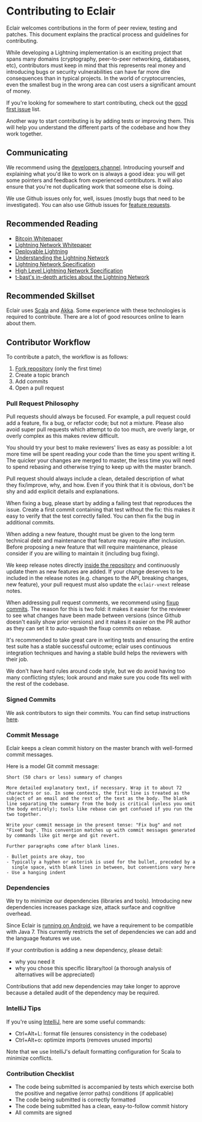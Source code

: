 # Contributing to Eclair

Eclair welcomes contributions in the form of peer review, testing and patches.
This document explains the practical process and guidelines for contributing.

While developing a Lightning implementation is an exciting project that spans many domains
(cryptography, peer-to-peer networking, databases, etc), contributors must keep in mind that this
represents real money and introducing bugs or security vulnerabilities can have far more dire
consequences than in typical projects. In the world of cryptocurrencies, even the smallest bug in
the wrong area can cost users a significant amount of money.

If you're looking for somewhere to start contributing, check out the [good first issue](https://github.com/acinq/eclair/issues?q=is%3Aopen+is%3Aissue+label%3A"good+first+issue") list.

Another way to start contributing is by adding tests or improving them.
This will help you understand the different parts of the codebase and how they work together.

## Communicating

We recommend using the [developers channel](https://github.com/ACINQ/eclair/discussions/categories/developers).
Introducing yourself and explaining what you'd like to work on is always a good idea: you will get
some pointers and feedback from experienced contributors. It will also ensure that you're not
duplicating work that someone else is doing.

We use Github issues only for, well, issues (mostly bugs that need to be investigated).
You can also use Github issues for [feature requests](https://github.com/acinq/eclair/issues?q=is%3Aissue+label%3A"feature+request").

## Recommended Reading

- [Bitcoin Whitepaper](https://bitcoin.org/bitcoin.pdf)
- [Lightning Network Whitepaper](https://lightning.network/lightning-network-paper.pdf)
- [Deployable Lightning](https://github.com/ElementsProject/lightning/raw/master/doc/deployable-lightning.pdf)
- [Understanding the Lightning Network](https://bitcoinmagazine.com/articles/understanding-the-lightning-network-part-building-a-bidirectional-payment-channel-1464710791)
- [Lightning Network Specification](https://github.com/lightning/bolts)
- [High Level Lightning Network Specification](https://medium.com/@rusty_lightning/the-bitcoin-lightning-spec-part-1-8-a7720fb1b4da)
- [t-bast's in-depth articles about the Lightning Network](https://github.com/t-bast/lightning-docs/)

## Recommended Skillset

Eclair uses [Scala](https://www.scala-lang.org/) and [Akka](https://akka.io/).
Some experience with these technologies is required to contribute.
There are a lot of good resources online to learn about them.

## Contributor Workflow

To contribute a patch, the workflow is as follows:

1. [Fork repository](https://help.github.com/en/github/getting-started-with-github/fork-a-repo) (only the first time)
2. Create a topic branch
3. Add commits
4. Open a pull request

### Pull Request Philosophy

Pull requests should always be focused. For example, a pull request could add a feature, fix a bug,
or refactor code; but not a mixture.
Please also avoid super pull requests which attempt to do too much, are overly large, or overly
complex as this makes review difficult.

You should try your best to make reviewers' lives as easy as possible: a lot more time will be
spent reading your code than the time you spent writing it.
The quicker your changes are merged to master, the less time you will need to spend rebasing and
otherwise trying to keep up with the master branch.

Pull request should always include a clean, detailed description of what they fix/improve, why,
and how.
Even if you think that it is obvious, don't be shy and add explicit details and explanations.

When fixing a bug, please start by adding a failing test that reproduces the issue.
Create a first commit containing that test without the fix: this makes it easy to verify that the
test correctly failed. You can then fix the bug in additional commits.

When adding a new feature, thought must be given to the long term technical debt and maintenance
that feature may require after inclusion. Before proposing a new feature that will require
maintenance, please consider if you are willing to maintain it (including bug fixing).

We keep release notes directly [inside the repository](./docs/release-notes) and continuously
update them as new features are added. If your change deserves to be included in the release notes
(e.g. changes to the API, breaking changes, new feature), your pull request must also update the
`eclair-vnext` release notes.

When addressing pull request comments, we recommend using [fixup commits](https://robots.thoughtbot.com/autosquashing-git-commits).
The reason for this is two fold: it makes it easier for the reviewer to see what changes have been
made between versions (since Github doesn't easily show prior versions) and it makes it easier on
the PR author as they can set it to auto-squash the fixup commits on rebase.

It's recommended to take great care in writing tests and ensuring the entire test suite has a
stable successful outcome; eclair uses continuous integration techniques and having a stable build
helps the reviewers with their job.

We don't have hard rules around code style, but we do avoid having too many conflicting styles;
look around and make sure you code fits well with the rest of the codebase.

### Signed Commits

We ask contributors to sign their commits.
You can find setup instructions [here](https://help.github.com/en/github/authenticating-to-github/signing-commits).

### Commit Message

Eclair keeps a clean commit history on the master branch with well-formed commit messages.

Here is a model Git commit message:

```text
Short (50 chars or less) summary of changes

More detailed explanatory text, if necessary. Wrap it to about 72
characters or so. In some contexts, the first line is treated as the
subject of an email and the rest of the text as the body. The blank
line separating the summary from the body is critical (unless you omit
the body entirely); tools like rebase can get confused if you run the
two together.

Write your commit message in the present tense: "Fix bug" and not
"Fixed bug". This convention matches up with commit messages generated
by commands like git merge and git revert.

Further paragraphs come after blank lines.

- Bullet points are okay, too
- Typically a hyphen or asterisk is used for the bullet, preceded by a
  single space, with blank lines in between, but conventions vary here
- Use a hanging indent
```

### Dependencies

We try to minimize our dependencies (libraries and tools). Introducing new dependencies increases
package size, attack surface and cognitive overhead.

Since Eclair is [running on Android](https://github.com/acinq/eclair-mobile), we have a requirement
to be compatible with Java 7. This currently restricts the set of dependencies we can add and the
language features we use.

If your contribution is adding a new dependency, please detail:

- why you need it
- why you chose this specific library/tool (a thorough analysis of alternatives will be
  appreciated)

Contributions that add new dependencies may take longer to approve because a detailed audit of the
dependency may be required.

### IntelliJ Tips

If you're using [IntelliJ](https://www.jetbrains.com/idea/), here are some useful commands:

- Ctrl+Alt+L: format file (ensures consistency in the codebase)
- Ctrl+Alt+o: optimize imports (removes unused imports)

Note that we use IntelliJ's default formatting configuration for Scala to minimize conflicts.

### Contribution Checklist

- The code being submitted is accompanied by tests which exercise both the positive and negative
  (error paths) conditions (if applicable)
- The code being submitted is correctly formatted
- The code being submitted has a clean, easy-to-follow commit history
- All commits are signed

